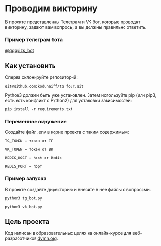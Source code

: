 # Проводим викторину

В проекте представленны Телеграм и VK бот, которые проводят викторину, 
задают вам вопросы, а вы должны правильно ответить.

### Пример телеграм бота
[@qqquizs_bot](https://t.me/qqquizs_bot)


## Как установить
Сперва склонируйте репозиторий:

```git@github.com:kodunaiff/tg_four.git```

Python3 должен быть уже установлен. 
Затем используйте pip (или pip3, есть есть конфликт с Python2) 
для установки зависимостей:

```pip install -r requirements.txt```

### Переменное окружение
Создайте файл .env в корне проекта с таким содержимым:

````
TG_TOKEN = токен от ТГ

VK_TOKEN = токен от ВК

REDIS_HOST = host от Redis 

REDIS_PORT = порт

````


### Пример запуска

В проекте создайте директорию и внесите в нее файлы с вопросами.

``` 
python3 tg_bot.py

python3 vk_bot.py
 ```

## Цель проекта

Код написан в образовательных целях на онлайн-курсе для веб-разработчиков [dvmn.org](https://dvmn.org/).